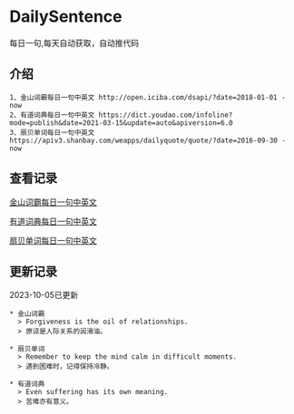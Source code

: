 # DailySentence

每日一句,每天自动获取，自动推代码

## 介绍

```
1、金山词霸每日一句中英文 http://open.iciba.com/dsapi/?date=2018-01-01 - now
2、有道词典每日一句中英文 https://dict.youdao.com/infoline?mode=publish&date=2021-03-15&update=auto&apiversion=6.0
3、扇贝单词每日一句中英文 https://apiv3.shanbay.com/weapps/dailyquote/quote/?date=2016-09-30 - now
```

## 查看记录

[金山词霸每日一句中英文](./data/iciba/)

[有道词典每日一句中英文](./data/youdao/)

[扇贝单词每日一句中英文](./data/shanbay/)

## 更新记录
2023-10-05已更新 
```
* 金山词霸
  > Forgiveness is the oil of relationships.
  > 原谅是人际关系的润滑油。

* 扇贝单词
  > Remember to keep the mind calm in difficult moments.
  > 遇到困难时，记得保持冷静。

* 有道词典
  > Even suffering has its own meaning.
  > 苦难亦有意义。

```
